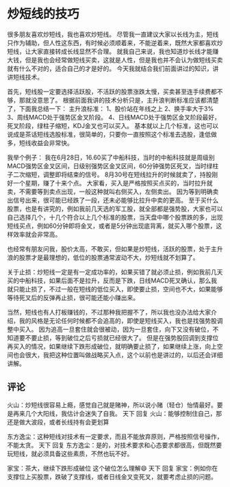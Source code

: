 # 炒短线的技巧
[url]: (https://t.zsxq.com/VzBQJQV)

很多朋友喜欢炒短线，我也喜欢炒短线。
尽管我一直建议大家以长线为主，短线只作为辅助，但人性这东西，有时候必须顺着来，不能逆着来，既然大家都喜欢炒短线，让大家直接转成长线显然不合理。
就我自己来说，我也知道炒长线才能赚大钱，但是我也会经常做短线买卖，这就是人性，但是我也并不会认为做短线买卖就有什么不对的，适合自己的才是好的。
今天我就结合我们前面讲过的知识，讲讲短线技术。

首先，短线股一定要选择活跃股，不活跃的股票涨跌太慢，买卖甚至连手续费都不够，那就没意思了。
根据前面我讲的技术分析只是，主升浪判断标准应该都清楚了，下面我总结一下：
主升浪标准：
1、股价站在年线之上
2、换手率大于3%
3、周线MACD处于强势区金叉阶段。
4、日线MACD处于强势区金叉阶段最好，死叉阶段，绿柱子缩短，KDJ金叉也可以买入。
基本就以上几个标准，这也可以说成是茶话短线选股标准，很简单的，只要你一直按照这个标准去选股，逢低做多，短线收益会非常快。

我举个例子：
我在6月28日，16.60买了中船科技，当时的中船科技就是周级别MACD强势区金叉区间，日级别强势区金叉区间，60分钟强势区死叉，当时绿柱子二次缩短，调整即将结束的信号。
8月30号在短线拉升的时候就卖了，持股刚好一个星期，赚了十来个点。
大家看，买入是严格按照买点买的，当时拉升就卖，不需要等到卖点出现，一般这种就叫右侧买入，左侧卖出。
因为等到明确卖出信号出来，很可能已经跌了一段，还未必能够比拉升中卖的更高。
至于买什么股票，也是有讲究的，例如我前几天选的军工股，就全部都是强势股，大家也可以自己选择几个，十几个符合以上几个标准的股票，当天盘中哪个股票跌的多，出现短线买点，例如60分钟即将金叉，或者是5分钟出现底背离，就买入哪个股票，这样效率就会非常高。

也经常有朋友问我，股价太高，不敢买，但如果是炒短线，活跃的股票，处于主升浪的股票才是最理想的，低位的股票通常波动不大，炒短线就不划算了。

关于止损：炒短线一定是有一定成功率的，如果买错了就必须止损，例如我前几天买的中船科技，如果后面不是拉升，反而是下跌，日线MACD死叉确认，那么我就只能止损了，不过一般在短线的低位买入，即使要止损，空间也不大，如果能够等待死叉后的反弹再止损，很可能还能小赚出来。

当然，短线也有人打板赚钱的，不过那种我把握不了，所以我也没办法给大家介绍，我的风格是无论任何时候都不会追高的，即使是短线买入，我也是找强势股调整中买入。
因为追高一旦套住就会很被动，因为一旦套住，向下又没有破位，不知道要不要止损，等到破位之后亏损就已经很大了。
但是在强势股回调到支撑位再买入的情况，如果继续下跌形成破位，就明确要止损了，如果继续上涨，向上空间也会很大，我把这种位置叫做战略买入点，这个以前也是讲过的，以后还会详细讲解。

## 评论 
火山：炒短线很容易上瘾，感觉自己就是赌神，所以说小赌（轻仓）怡情最好。要是再来几个大阳线，我估计会迷失了自我。
天下 回复 火山：能够控制住自己，那还是做大波段，或者长线持有会更划算

东方逸尘：这种短线对技术有一定要求，而且不能放弃原则，严格按照信号操作，不能太贪。
天下 回复 东方逸尘：是的，对技术要求和心态要求都很高，但既然要玩短线，就必须具备这些素质，不然也玩不好。

家宝：茶大，继续下跌形成破位
这个破位怎么理解😄
天下 回复 家宝：例如你在支撑位上买股票，跌破了支撑线，或者日线金叉变死叉，就要考虑止损的问题。
